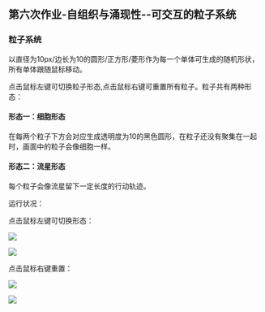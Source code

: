## 第六次作业-自组织与涌现性--可交互的粒子系统

### 粒子系统


以直径为10px/边长为10的圆形/正方形/菱形作为每一个单体可生成的随机形状，所有单体跟随鼠标移动。

点击鼠标左键可切换粒子形态,点击鼠标右键可重置所有粒子。粒子共有两种形态：

#### 形态一：细胞形态

在每两个粒子下方会对应生成透明度为10的黑色圆形，在粒子还没有聚集在一起时，画面中的粒子会像细胞一样。

#### 形态二：流星形态

每个粒子会像流星留下一定长度的行动轨迹。

运行状况：

点击鼠标左键可切换形态：

![](https://github.com/alm-adlt/homework/blob/main/image/demo%202021-10-30%2019-24-10%2000_00_24-00_00_38.gif)


![](https://github.com/alm-adlt/homework/blob/main/image/demo%202021-10-30%2019-24-10%2000_00_37-00_00_43.gif)


点击鼠标右键重置：

![](https://github.com/alm-adlt/homework/blob/main/image/demo%202021-10-30%2019-24-10%2000_00_40-00_00_48.gif)


![](https://github.com/alm-adlt/homework/blob/main/image/demo%202021-10-30%2019-24-10%2000_00_54-00_01_10.gif)

